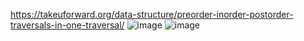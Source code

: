 https://takeuforward.org/data-structure/preorder-inorder-postorder-traversals-in-one-traversal/
![image](https://github.com/Jiyarathore/BinaryTree/assets/96529109/8f1241cd-d397-4ee7-bdbf-d8377181b990)
![image](https://github.com/Jiyarathore/BinaryTree/assets/96529109/803bb85f-3bc0-4a3f-b2a4-7189d2372edf)
